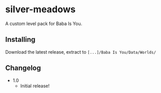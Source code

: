 # silver-meadows
A custom level pack for Baba Is You.

## Installing
Download the latest release, extract to `[...]/Baba Is You/Data/Worlds/`

## Changelog
- 1.0
  - Initial release!
